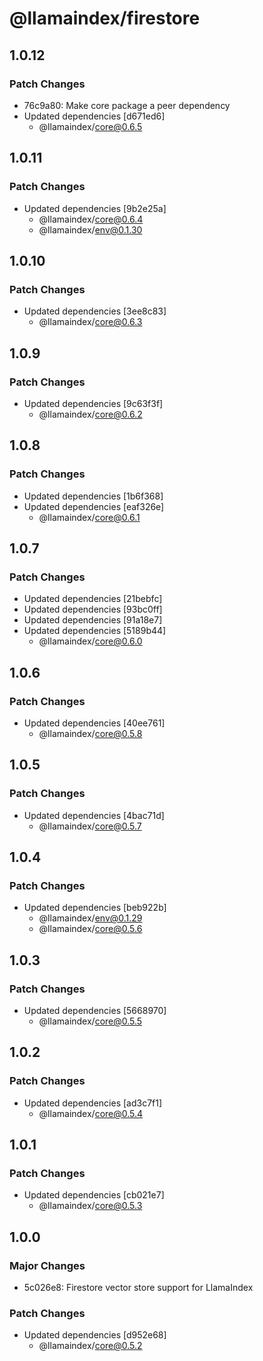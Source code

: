 # @llamaindex/firestore

## 1.0.12

### Patch Changes

- 76c9a80: Make core package a peer dependency
- Updated dependencies [d671ed6]
  - @llamaindex/core@0.6.5

## 1.0.11

### Patch Changes

- Updated dependencies [9b2e25a]
  - @llamaindex/core@0.6.4
  - @llamaindex/env@0.1.30

## 1.0.10

### Patch Changes

- Updated dependencies [3ee8c83]
  - @llamaindex/core@0.6.3

## 1.0.9

### Patch Changes

- Updated dependencies [9c63f3f]
  - @llamaindex/core@0.6.2

## 1.0.8

### Patch Changes

- Updated dependencies [1b6f368]
- Updated dependencies [eaf326e]
  - @llamaindex/core@0.6.1

## 1.0.7

### Patch Changes

- Updated dependencies [21bebfc]
- Updated dependencies [93bc0ff]
- Updated dependencies [91a18e7]
- Updated dependencies [5189b44]
  - @llamaindex/core@0.6.0

## 1.0.6

### Patch Changes

- Updated dependencies [40ee761]
  - @llamaindex/core@0.5.8

## 1.0.5

### Patch Changes

- Updated dependencies [4bac71d]
  - @llamaindex/core@0.5.7

## 1.0.4

### Patch Changes

- Updated dependencies [beb922b]
  - @llamaindex/env@0.1.29
  - @llamaindex/core@0.5.6

## 1.0.3

### Patch Changes

- Updated dependencies [5668970]
  - @llamaindex/core@0.5.5

## 1.0.2

### Patch Changes

- Updated dependencies [ad3c7f1]
  - @llamaindex/core@0.5.4

## 1.0.1

### Patch Changes

- Updated dependencies [cb021e7]
  - @llamaindex/core@0.5.3

## 1.0.0

### Major Changes

- 5c026e8: Firestore vector store support for LlamaIndex

### Patch Changes

- Updated dependencies [d952e68]
  - @llamaindex/core@0.5.2
